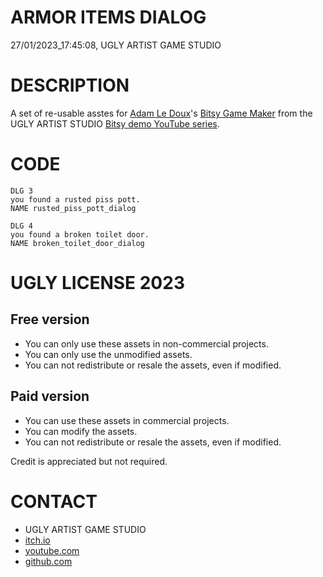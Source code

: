 ARMOR ITEMS DIALOG
==================
27/01/2023_17:45:08, UGLY ARTIST GAME STUDIO

DESCRIPTION
===========

A set of re-usable asstes for [Adam Le Doux](https://twitter.com/adamledoux)'s 
[Bitsy Game Maker](https://ledoux.itch.io/bitsy) from the UGLY ARTIST 
STUDIO [Bitsy demo YouTube series](https://www.youtube.com/@uglyartistgamestudio).

CODE
====

	DLG 3
	you found a rusted piss pott. 
	NAME rusted_piss_pott_dialog

	DLG 4
	you found a broken toilet door. 
	NAME broken_toilet_door_dialog

UGLY LICENSE 2023
================= 

Free version
------------

* You can only use these assets in non-commercial projects.
* You can only use the unmodified assets.
* You can not redistribute or resale the assets, even if modified.

Paid version
------------

* You can use these assets in commercial projects.
* You can modify the assets.
* You can not redistribute or resale  the assets, even if modified.

Credit is appreciated but not required.

CONTACT
=======

* UGLY ARTIST GAME STUDIO
* [itch.io](https://ugly-artist-studio.itch.io) 
* [youtube.com](https://www.youtube.com/@uglyartistgamestudio)
* [github.com](https://github.com/uglyartistgamestudio)
